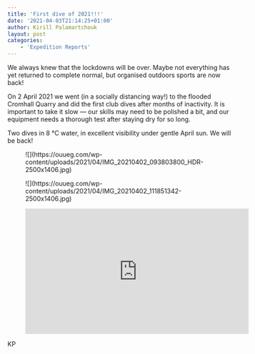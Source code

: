 ```yaml
---
title: 'First dive of 2021!!!'
date: '2021-04-03T21:14:25+01:00'
author: Kirill Palamartchouk
layout: post
categories:
    - 'Expedition Reports'
---
```


We always knew that the lockdowns will be over. Maybe not everything has yet returned to complete normal, but organised outdoors sports are now back!

On 2 April 2021 we went (in a socially distancing way!) to the flooded Cromhall Quarry and did the first club dives after months of inactivity. It is important to take it slow — our skills may need to be polished a bit, and our equipment needs a thorough test after staying dry for so long.

Two dives in 8 °C water, in excellent visibility under gentle April sun. We will be back!

<figure class="wp-block-image size-large">![](https://ouueg.com/wp-content/uploads/2021/04/IMG_20210402_093803800_HDR-2500x1406.jpg)</figure><figure class="wp-block-image size-large">![](https://ouueg.com/wp-content/uploads/2021/04/IMG_20210402_111851342-2500x1406.jpg)</figure><figure class="wp-block-embed is-type-video is-provider-youtube wp-block-embed-youtube wp-embed-aspect-16-9 wp-has-aspect-ratio"><div class="wp-block-embed__wrapper"><iframe allow="accelerometer; autoplay; clipboard-write; encrypted-media; gyroscope; picture-in-picture; web-share" allowfullscreen="" frameborder="0" height="281" loading="lazy" src="https://www.youtube.com/embed/5gmBrFuBYxE?feature=oembed" title="2021-04-02 Cromhall, OUUEG" width="500"></iframe></div></figure>KP
